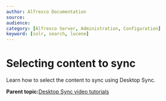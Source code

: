 ```yaml
---
author: Alfresco Documentation
source: 
audience: 
category: [Alfresco Server, Administration, Configuration]
keyword: [solr, search, lucene]
---
```


# Selecting content to sync

Learn how to select the content to sync using Desktop Sync.

  

**Parent topic:**[Desktop Sync video tutorials](../concepts/desktopsync-videos.md)

